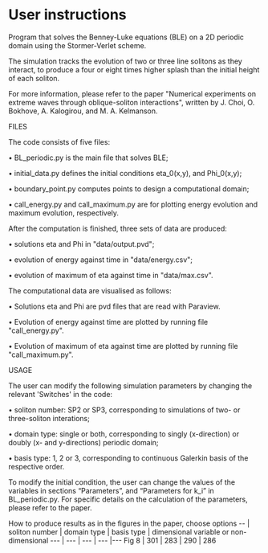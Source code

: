 # User instructions

Program that solves the Benney-Luke equations (BLE) on a 2D periodic domain using the Stormer-Verlet scheme.

The simulation tracks the evolution of two or three line solitons as they interact, 
to produce a four or eight times higher splash than the initial height of each soliton.

For more information, please refer to the paper "Numerical experiments on extreme waves through
oblique-soliton interactions", written by J. Choi, O. Bokhove, A. Kalogirou, and M. A. Kelmanson.


FILES

The code consists of five files:

• BL_periodic.py is the main file that solves BLE;

• initial_data.py defines the initial conditions eta_0(x,y), and Phi_0(x,y);

• boundary_point.py computes points to design a computational domain;

• call_energy.py and call_maximum.py are for plotting energy evolution and maximum evolution, respectively.

After the computation is finished, three sets of data are produced:

• solutions eta and Phi in "data/output.pvd";

• evolution of energy against time in "data/energy.csv";

• evolution of maximum of eta against time in "data/max.csv".

The computational data are visualised as follows:

• Solutions eta and Phi are pvd files that are read with Paraview.

• Evolution of energy against time are plotted by running file "call_energy.py".

• Evolution of maximum of eta against time are plotted by running file "call_maximum.py".


USAGE

The user can modify the following simulation parameters by changing the relevant 'Switches' in the code:

• soliton number: SP2 or SP3, corresponding to simulations of two- or three-soliton interations;

• domain type: single or both, corresponding to singly (x-direction) or doubly (x- and y-directions) periodic domain;

• basis type: 1, 2 or 3, corresponding to continuous Galerkin basis of the respective order. 

To modify the initial condition, the user can change the values of the variables in sections “Parameters”, and “Parameters for k_i” in BL_periodic.py.
For specific details on the calculation of the parameters, please refer to the paper. 

How to produce results as in the figures in the paper, choose options 
-- | soliton number | domain type | basis type | dimensional variable or non-dimensional
--- | ---           | ---         | ---        |--- 
Fig 8 | 301       | 283         | 290        | 286

 
